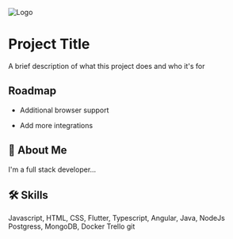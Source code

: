 
![Logo](https://encrypted-tbn0.gstatic.com/images?q=tbn:ANd9GcThAOz8RsarSi2BG1T7vhKHOCxYKYckaFjQxg&s)


# Project Title

A brief description of what this project does and who it's for


## Roadmap

- Additional browser support

- Add more integrations


## 🚀 About Me
I'm a full stack developer...


## 🛠 Skills
Javascript, HTML, CSS, 
Flutter, Typescript, Angular, 
Java, NodeJs
Postgress, MongoDB, Docker
Trello
git

